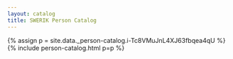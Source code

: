 ```yaml
---
layout: catalog
title: SWERIK Person Catalog
---
```

{% assign p = site.data._person-catalog.i-Tc8VMuJnL4XJ63fbqea4qU %}
{% include person-catalog.html p=p %}

